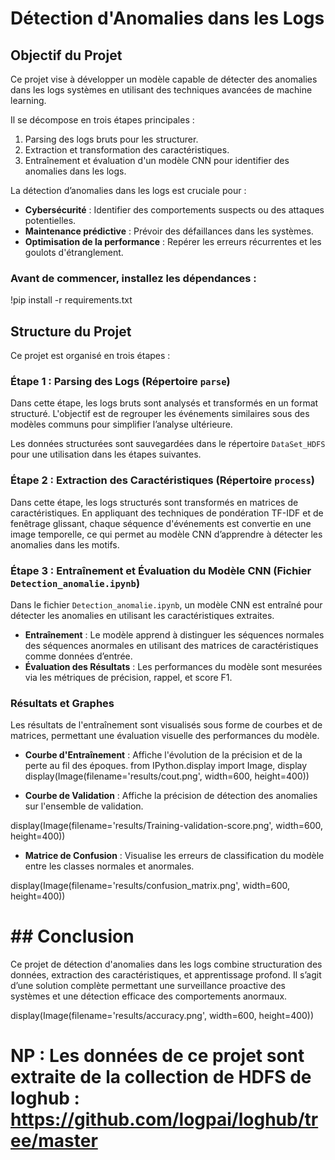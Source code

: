 # Détection d'Anomalies dans les Logs

## Objectif du Projet
Ce projet vise à développer un modèle capable de détecter des anomalies dans les logs systèmes en utilisant des techniques avancées de machine learning.

Il se décompose en trois étapes principales :

1. Parsing des logs bruts pour les structurer.
2. Extraction et transformation des caractéristiques.
3. Entraînement et évaluation d'un modèle CNN pour identifier des anomalies dans les logs.

La détection d’anomalies dans les logs est cruciale pour :
- **Cybersécurité** : Identifier des comportements suspects ou des attaques potentielles.
- **Maintenance prédictive** : Prévoir des défaillances dans les systèmes.
- **Optimisation de la performance** : Repérer les erreurs récurrentes et les goulots d'étranglement.

### Avant de commencer, installez les dépendances :
!pip install -r requirements.txt

## Structure du Projet

Ce projet est organisé en trois étapes :

### Étape 1 : Parsing des Logs (Répertoire `parse`)

Dans cette étape, les logs bruts sont analysés et transformés en un format structuré.
L'objectif est de regrouper les événements similaires sous des modèles communs pour simplifier l’analyse ultérieure.

Les données structurées sont sauvegardées dans le répertoire `DataSet_HDFS` pour une utilisation dans les étapes suivantes.


### Étape 2 : Extraction des Caractéristiques (Répertoire `process`)

Dans cette étape, les logs structurés sont transformés en matrices de caractéristiques.
En appliquant des techniques de pondération TF-IDF et de fenêtrage glissant, chaque séquence d'événements est convertie en une image temporelle, ce qui permet au modèle CNN d’apprendre à détecter les anomalies dans les motifs.


### Étape 3 : Entraînement et Évaluation du Modèle CNN (Fichier `Detection_anomalie.ipynb`)

Dans le fichier `Detection_anomalie.ipynb`, un modèle CNN est entraîné pour détecter les anomalies en utilisant les caractéristiques extraites.

- **Entraînement** : Le modèle apprend à distinguer les séquences normales des séquences anormales en utilisant des matrices de caractéristiques comme données d’entrée.
- **Évaluation des Résultats** : Les performances du modèle sont mesurées via les métriques de précision, rappel, et score F1.

### Résultats et Graphes

Les résultats de l'entraînement sont visualisés sous forme de courbes et de matrices, permettant une évaluation visuelle des performances du modèle.

- **Courbe d'Entraînement** : Affiche l'évolution de la précision et de la perte au fil des époques.
from IPython.display import Image, display
display(Image(filename='results/cout.png', width=600, height=400))

- **Courbe de Validation** : Affiche la précision de détection des anomalies sur l'ensemble de validation.

display(Image(filename='results/Training-validation-score.png', width=600, height=400))

- **Matrice de Confusion** : Visualise les erreurs de classification du modèle entre les classes normales et anormales.

display(Image(filename='results/confusion_matrix.png', width=600, height=400))

# ## Conclusion
Ce projet de détection d'anomalies dans les logs combine structuration des données, extraction des caractéristiques, et apprentissage profond.
Il s’agit d’une solution complète permettant une surveillance proactive des systèmes et une détection efficace des comportements anormaux.


display(Image(filename='results/accuracy.png', width=600, height=400))


# NP : Les données de ce projet sont extraite de la collection de HDFS de loghub : https://github.com/logpai/loghub/tree/master 

